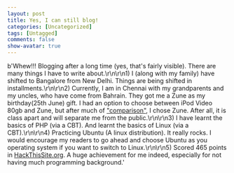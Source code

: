 ```yaml
---
layout: post
title: Yes, I can still blog!
categories: [Uncategorized]
tags: [Untagged]
comments: false
show-avatar: true
---
```


b'Whew!!! Blogging after a long time (yes, that\'s fairly visible). There are many things I have to write about.\r\n\r\n1) I (along with my family) have shifted to Bangalore from New Delhi. Things are being shifted in installments.\r\n\r\n2) Currently, I am in Chennai with my grandparents and my uncles, who have come from Bahrain. They got me a Zune as my birthday(25th June) gift. I had an option to choose between iPod Video 80gb and Zune, but after much of ["comparison"](http://www.zunescene.com/comparison/), I chose Zune. After all, it is class apart and will separate me from the public.\r\n\r\n3) I have learnt the basics of PHP (via a CBT). And learnt the basics of Linux (via a CBT).\r\n\r\n4) Practicing Ubuntu (A linux distribution). It really rocks. I would encourage my readers to go ahead and choose Ubuntu as you operating system if you want to switch to Linux.\r\n\r\n5) Scored 465 points in [HackThisSite.org](http://www.hackthissite.org/user/view/pragith). A huge achievement for me indeed, especially for not having much programming background.'